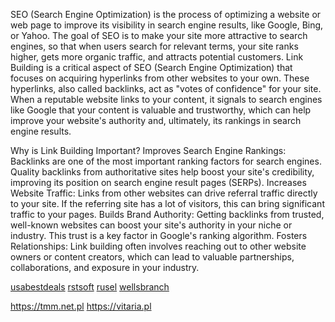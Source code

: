 SEO (Search Engine Optimization) is the process of optimizing a website or web page to improve its visibility in search engine results, like Google, Bing, or Yahoo. The goal of SEO is to make your site more attractive to search engines, so that when users search for relevant terms, your site ranks higher, gets more organic traffic, and attracts potential customers.
Link Building is a critical aspect of SEO (Search Engine Optimization) that focuses on acquiring hyperlinks from other websites to your own. These hyperlinks, also called backlinks, act as "votes of confidence" for your site. When a reputable website links to your content, it signals to search engines like Google that your content is valuable and trustworthy, which can help improve your website's authority and, ultimately, its rankings in search engine results.

Why is Link Building Important?
Improves Search Engine Rankings: Backlinks are one of the most important ranking factors for search engines. Quality backlinks from authoritative sites help boost your site's credibility, improving its position on search engine result pages (SERPs).
Increases Website Traffic: Links from other websites can drive referral traffic directly to your site. If the referring site has a lot of visitors, this can bring significant traffic to your pages.
Builds Brand Authority: Getting backlinks from trusted, well-known websites can boost your site's authority in your niche or industry. This trust is a key factor in Google's ranking algorithm.
Fosters Relationships: Link building often involves reaching out to other website owners or content creators, which can lead to valuable partnerships, collaborations, and exposure in your industry.






<a href="https://usa-bestdeals.com ">usabestdeals</a>
<a href="https://rstsoft.net ">rstsoft</a>
<a href="https://rusel.org/ ">rusel</a>
<a href="https://wellsbranchremodeleraustin.com">wellsbranch</a>
<a href=""></a>


<a href="https://tmm.net.pl">https://tmm.net.pl</a>
<a href="https://vitaria.pl">https://vitaria.pl</a>
<a href=""></a>



